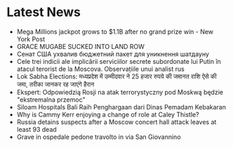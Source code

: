 # Latest News
-  Mega Millions jackpot grows to $1.1B after no grand prize win - New York Post
-  GRACE MUGABE SUCKED INTO LAND ROW
-  Сенат США ухвалив бюджетний пакет для уникнення шатдауну
-  Cele trei indicii ale implicării serviciilor secrete subordonate lui Putin în atacul terorist de la Moscova. Observațiile unui analist rus
-  Lok Sabha Elections: मध्यप्रदेश में उम्मीदवार ने 25 हजार रुपये की जमानत राशि ऐसे की जमा, तरीका जानकर रह जाएंगे हैरान
-  Ekspert: Odpowiedzią Rosji na atak terrorystyczny pod Moskwą będzie "ekstremalna przemoc"
-  Siloam Hospitals Bali Raih Penghargaan dari Dinas Pemadam Kebakaran
-  Why is Cammy Kerr enjoying a change of role at Caley Thistle?
-  Russia detains suspects after a Moscow concert hall attack leaves at least 93 dead
-  Grave in ospedale pedone travolto in via San Giovannino
